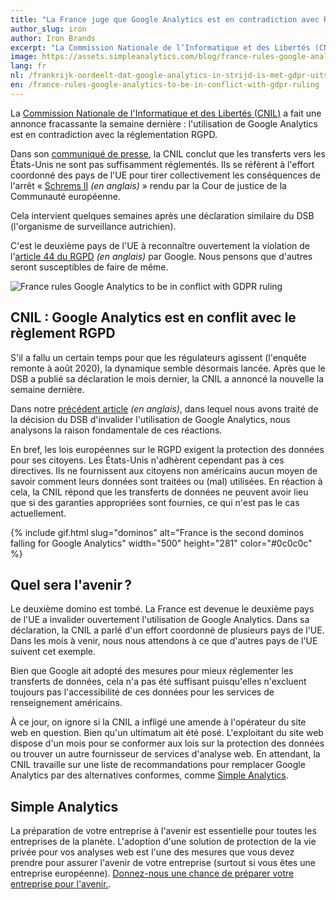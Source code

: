 ```yaml
---
title: "La France juge que Google Analytics est en contradiction avec RGPD"
author_slug: iron
author: Iron Brands
excerpt: "La Commission Nationale de l’Informatique et des Libertés (CNIL) a fait une annonce fracassante la semaine dernière : l’utilisation de Google Analytics est en contradiction avec la réglementation RGPD."
image: https://assets.simpleanalytics.com/blog/france-rules-google-analytics-to-be-in-conflict-with-gdpr-ruling/cnil-forbids-google-analytics.png
lang: fr
nl: /frankrijk-oordeelt-dat-google-analytics-in-strijd-is-met-gdpr-uitspraak
en: /france-rules-google-analytics-to-be-in-conflict-with-gdpr-ruling
---
```


La [Commission Nationale de l'Informatique et des Libertés (CNIL)](https://www.cnil.fr/fr/) a fait une annonce fracassante la semaine dernière : l'utilisation de Google Analytics est en contradiction avec la réglementation RGPD.

Dans son [communiqué de presse](https://www.cnil.fr/fr/utilisation-de-google-analytics-et-transferts-de-donnees-vers-les-etats-unis-la-cnil-met-en-demeure), la CNIL conclut que les transferts vers les États-Unis ne sont pas suffisamment réglementés. Ils se réfèrent à l'effort coordonné des pays de l'UE pour tirer collectivement les conséquences de l'arrêt « [Schrems II](https://iapp.org/news/a/the-schrems-ii-decision-eu-us-data-transfers-in-question/) _(en anglais)_ » rendu par la Cour de justice de la Communauté européenne.

Cela intervient quelques semaines après une déclaration similaire du DSB (l'organisme de surveillance autrichien).

C'est le deuxième pays de l'UE à reconnaître ouvertement la violation de l'[article 44 du RGPD](https://gdpr-info.eu/art-44-gdpr/) _(en anglais)_ par Google. Nous pensons que d'autres seront susceptibles de faire de même.

![France rules Google Analytics to be in conflict with GDPR ruling](https://assets.simpleanalytics.com/blog/france-rules-google-analytics-to-be-in-conflict-with-gdpr-ruling/cnil-forbids-google-analytics-no-simple-analytics.png)

## CNIL : Google Analytics est en conflit avec le règlement RGPD

S'il a fallu un certain temps pour que les régulateurs agissent (l'enquête remonte à août 2020), la dynamique semble désormais lancée. Après que le DSB a publié sa déclaration le mois dernier, la CNIL a annoncé la nouvelle la semaine dernière.

Dans notre [précédent article](/blog/will-google-analytics-be-banned-in-the-eu) _(en anglais)_, dans lequel nous avons traité de la décision du DSB d'invalider l'utilisation de Google Analytics, nous analysons la raison fondamentale de ces réactions.

En bref, les lois européennes sur le RGPD exigent la protection des données pour ses citoyens. Les États-Unis n'adhèrent cependant pas à ces directives. Ils ne fournissent aux citoyens non américains aucun moyen de savoir comment leurs données sont traitées ou (mal) utilisées. En réaction à cela, la CNIL répond que les transferts de données ne peuvent avoir lieu que si des garanties appropriées sont fournies, ce qui n'est pas le cas actuellement.

{% include gif.html slug="dominos" alt="France is the second dominos falling for Google Analytics" width="500" height="281" color="#0c0c0c" %}

## Quel sera l'avenir ?

Le deuxième domino est tombé. La France est devenue le deuxième pays de l'UE a invalider ouvertement l'utilisation de Google Analytics. Dans sa déclaration, la CNIL a parlé d'un effort coordonné de plusieurs pays de l'UE. Dans les mois à venir, nous nous attendons à ce que d'autres pays de l'UE suivent cet exemple.

Bien que Google ait adopté des mesures pour mieux réglementer les transferts de données, cela n'a pas été suffisant puisqu'elles n'excluent toujours pas l'accessibilité de ces données pour les services de renseignement américains.

À ce jour, on ignore si la CNIL a infligé une amende à l'opérateur du site web en question. Bien qu'un ultimatum ait été posé. L'exploitant du site web dispose d'un mois pour se conformer aux lois sur la protection des données ou trouver un autre fournisseur de services d'analyse web. En attendant, la CNIL travaille sur une liste de recommandations pour remplacer Google Analytics par des alternatives conformes, comme [Simple Analytics](https://simpleanalytics.com/).

## Simple Analytics

La préparation de votre entreprise à l'avenir est essentielle pour toutes les entreprises de la planète. L'adoption d'une solution de protection de la vie privée pour vos analyses web est l'une des mesures que vous devez prendre pour assurer l'avenir de votre entreprise (surtout si vous êtes une entreprise européenne). [Donnez-nous une chance de préparer votre entreprise pour l'avenir.](https://simpleanalytics.com/welcome).

